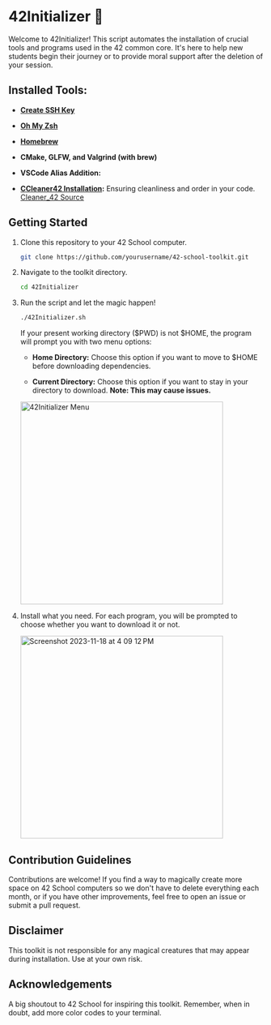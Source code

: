 # 42Initializer 🚀

Welcome to 42Initializer!
This script automates the installation of crucial tools and programs used in the 42 common core.
It's here to help new students begin their journey or to provide moral support after the deletion of your session.

## Installed Tools:
- [**Create SSH Key**](https://download.asperasoft.com/download/docs/sync2/3.5.1/admin_osx/webhelp/dita/creating_public_key_cmd.html)

- [**Oh My Zsh**](https://ohmyz.sh/)
  
- **[Homebrew](https://www.scivision.dev/macos-homebrew-non-sudo/)**

- **CMake, GLFW, and Valgrind (with brew)**

- **VSCode Alias Addition:**

- **[CCleaner42 Installation](https://github.com/ombhd/Cleaner_42):** Ensuring cleanliness and order in your code. [Cleaner_42 Source](https://github.com/ombhd/Cleaner_42)

## Getting Started

1. Clone this repository to your 42 School computer.

    ```bash
    git clone https://github.com/yourusername/42-school-toolkit.git
    ```

2. Navigate to the toolkit directory.

    ```bash
    cd 42Initializer
    ```

3. Run the script and let the magic happen!

    ```bash
    ./42Initializer.sh
    ```
    If your present working directory ($PWD) is not $HOME, the program will prompt you with two menu options:

    - **Home Directory:** Choose this option if you want to move to $HOME before downloading dependencies.
    
    - **Current Directory:** Choose this option if you want to stay in your directory to download. **Note: This may cause issues.**

    <img src="https://github.com/Jalevesq/42Initializer/assets/103976653/3ebc4e4e-566f-425e-a80c-6c3563f22738" alt="42Initializer Menu" width="400"/>

4. Install what you need.
    For each program, you will be prompted to choose whether you want to download it or not.

   <img width="400" alt="Screenshot 2023-11-18 at 4 09 12 PM" src="https://github.com/Jalevesq/42Initializer/assets/103976653/1b6114ec-f620-45a9-80a2-249771fade2f">

## Contribution Guidelines

Contributions are welcome! If you find a way to magically create more space on 42 School computers so we don't have to delete everything each month, or if you have other improvements, feel free to open an issue or submit a pull request.

## Disclaimer

This toolkit is not responsible for any magical creatures that may appear during installation. Use at your own risk.

## Acknowledgements

A big shoutout to 42 School for inspiring this toolkit. Remember, when in doubt, add more color codes to your terminal.
